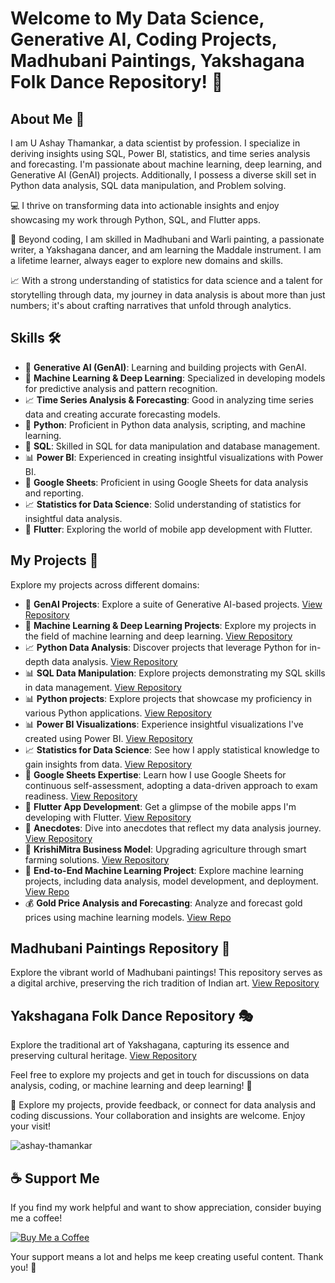 # Welcome to My Data Science, Generative AI, Coding Projects, Madhubani Paintings, Yakshagana Folk Dance Repository! 👋

## About Me 🚀

I am U Ashay Thamankar, a data scientist by profession. I specialize in deriving insights using SQL, Power BI, statistics, and time series analysis and forecasting. I'm passionate about machine learning, deep learning, and Generative AI (GenAI) projects. Additionally, I possess a diverse skill set in Python data analysis, SQL data manipulation, and Problem solving.

💻 I thrive on transforming data into actionable insights and enjoy showcasing my work through Python, SQL, and Flutter apps.

🎨 Beyond coding, I am skilled in Madhubani and Warli painting, a passionate writer, a Yakshagana dancer, and am learning the Maddale instrument. I am a lifetime learner, always eager to explore new domains and skills.

📈 With a strong understanding of statistics for data science and a talent for storytelling through data, my journey in data analysis is about more than just numbers; it's about crafting narratives that unfold through analytics.

## Skills 🛠️
- 🌟 **Generative AI (GenAI)**: Learning and building projects with GenAI.
- 🤖 **Machine Learning & Deep Learning**: Specialized in developing models for predictive analysis and pattern recognition.
- 📈 **Time Series Analysis & Forecasting**: Good in analyzing time series data and creating accurate forecasting models.
- 🐍 **Python**: Proficient in Python data analysis, scripting, and machine learning.
- 💼 **SQL**: Skilled in SQL for data manipulation and database management.
- 📊 **Power BI**: Experienced in creating insightful visualizations with Power BI.
- 📗 **Google Sheets**: Proficient in using Google Sheets for data analysis and reporting.
- 📈 **Statistics for Data Science**: Solid understanding of statistics for insightful data analysis.
- 📱 **Flutter**: Exploring the world of mobile app development with Flutter.

## My Projects 📗

Explore my projects across different domains:

- 🌟 **GenAI Projects**: Explore a suite of Generative AI-based projects. [View Repository](https://github.com/ashay-thamankar/GenAI-Projects#-genai-projects-hub-)
- 🤖 **Machine Learning & Deep Learning Projects**: Explore my projects in the field of machine learning and deep learning. [View Repository](https://github.com/ashay-thamankar/deep-learning-and-machine-learning/tree/main#machine-learning-and-deep-learning-projects)
- 📈 **Python Data Analysis**: Discover projects that leverage Python for in-depth data analysis. [View Repository](https://github.com/ashay-thamankar/data_analysis/tree/main#-data-analysis-projects)
- 📊 **SQL Data Manipulation**: Explore projects demonstrating my SQL skills in data management. [View Repository](https://github.com/ashay-thamankar/SQL_Projects)
- 📊 **Python projects**: Explore projects that showcase my proficiency in various Python applications. [View Repository](https://github.com/ashay-thamankar/python_projects#python-projects-)
- 📊 **Power BI Visualizations**: Experience insightful visualizations I've created using Power BI. [View Repository](https://github.com/ashay-thamankar/power_bi_projects#power-bi-projects-)
- 📈 **Statistics for Data Science**: See how I apply statistical knowledge to gain insights from data. [View Repository](https://github.com/ashay-thamankar/Statistical_Insights)
- 📗 **Google Sheets Expertise**: Learn how I use Google Sheets for continuous self-assessment, adopting a data-driven approach to exam readiness. [View Repository](https://docs.google.com/spreadsheets/d/1AZQMnJ7A2EB54UNaRIPbqI5-apUhbgl_zUYyPt21G30/edit?usp=sharing)
- 📱 **Flutter App Development**: Get a glimpse of the mobile apps I'm developing with Flutter. [View Repository](https://github.com/ashay-thamankar/flutter_projects)
- 📒 **Anecdotes**: Dive into anecdotes that reflect my data analysis journey. [View Repository](https://github.com/ashay-thamankar/anecdotes)
- 🌱 **KrishiMitra Business Model**: Upgrading agriculture through smart farming solutions. [View Repository]( https://github.com/ashay-thamankar/Business-Model#business-model )
- 🚀 **End-to-End Machine Learning Project**: Explore machine learning projects, including data analysis, model development, and deployment. [View Repo](https://github.com/ashay-thamankar/End-to-End-Machine-Learning-Projects/blob/main/README.md#end-to-end-machine-learning-project-)
- 💰 **Gold Price Analysis and Forecasting**: Analyze and forecast gold prices using machine learning models. [View Repo](https://github.com/ashay-thamankar/gold_price_analysis_and_forecasting#gold-price-analysis-and-forecasting)


## Madhubani Paintings Repository 🎨

Explore the vibrant world of Madhubani paintings! This repository serves as a digital archive, preserving the rich tradition of Indian art. [View Repository](https://github.com/ashay-thamankar/Madhubani-Painting/tree/main#madhubani-paintings-repository)

## Yakshagana Folk Dance Repository 🎭

Explore the traditional art of Yakshagana, capturing its essence and preserving cultural heritage. [View Repository](https://github.com/ashay-thamankar/Yakshagana-Gallary/blob/main/README.md#yakshagana-repository-)

Feel free to explore my projects and get in touch for discussions on data analysis, coding, or machine learning and deep learning! 💬

🌟 Explore my projects, provide feedback, or connect for data analysis and coding discussions. Your collaboration and insights are welcome. Enjoy your visit!

<p align="left"> <img src="https://komarev.com/ghpvc/?username=ashay-thamankar&label=Profile%20views&color=0e75b6&style=flat" alt="ashay-thamankar" /> </p>

## ☕ Support Me

If you find my work helpful and want to show appreciation, consider buying me a coffee!

<a href="https://www.buymeacoffee.com/ashaythamankar" target="_blank"><img src="https://img.buymeacoffee.com/button-api/?username=ashaythamankar&button_colour=FFDD00&font_colour=000000&font_family=Cookie&outline_colour=000000&coffee_colour=ffffff" alt="Buy Me a Coffee"></a>

Your support means a lot and helps me keep creating useful content. Thank you! 🚀


